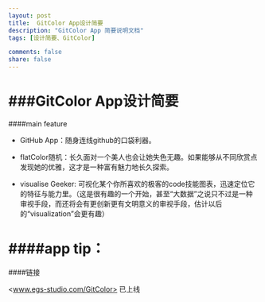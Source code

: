 ```yaml
---
layout: post
title:  GitColor App设计简要
description: "GitColor App 简要说明文档"
tags: [设计简要、GitColor]

comments: false
share: false
---
```



###GitColor App设计简要
============
 
####main feature

* GitHub App：随身连线github的口袋利器。

* flatColor随机：长久面对一个美人也会让她失色无趣。如果能够从不同欣赏点发现她的优雅，这才是一种富有魅力地长久探索。

* visualise Geeker: 可视化某个你所喜欢的极客的code技能图表，迅速定位它的特征与能力里。（这是很有趣的一个开始，甚至“大数据”之说只不过是一种审视手段，而还将会有更创新更有文明意义的审视手段，估计以后的“visualization”会更有趣）
 

####app tip： 
===
 

####链接

<www.egs-studio.com/GitColor>  已上线
